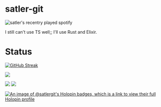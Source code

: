 # satler-git

![satler's recentry played spotify](https://spotify-recently-played-readme.vercel.app/api?user=31esvanlpmk3rtcucqgoctnwkeau)

I still can't use TS well;;
I'll use Rust and Elixir.

# Status

[![GitHub Streak](https://streak-stats.demolab.com/?user=satler-git)](https://git.io/streak-stats)

![](http://github-profile-summary-cards.vercel.app/api/cards/profile-details?username=satler-git&theme=omni)

![](http://github-profile-summary-cards.vercel.app/api/cards/most-commit-language?username=satler-git&theme=omni)
![](http://github-profile-summary-cards.vercel.app/api/cards/stats?username=satler-git&theme=omni)

[![An image of @satlergit's Holopin badges, which is a link to view their full Holopin profile](https://holopin.me/satlergit)](https://holopin.io/@satlergit)

